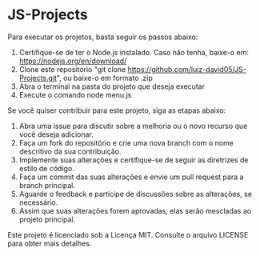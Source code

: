 # JS-Projects

Para executar os projetos, basta seguir os passos abaixo:

1. Certifique-se de ter o Node.js instalado. Caso não tenha, baixe-o em: https://nodejs.org/en/download/
2. Clone este repositório "git clone https://github.com/luiz-david05/JS-Projects.git", ou baixe-o em formato .zip
3. Abra o terminal na pasta do projeto que deseja executar
4. Execute o comando node menu.js


Se você quiser contribuir para este projeto, siga as etapas abaixo:

1. Abra uma issue para discutir sobre a melhoria ou o novo recurso que você deseja adicionar.
2. Faça um fork do repositório e crie uma nova branch com o nome descritivo da sua contribuição.
3. Implemente suas alterações e certifique-se de seguir as diretrizes de estilo de código.
4. Faça um commit das suas alterações e envie um pull request para a branch principal.
5. Aguarde o feedback e participe de discussões sobre as alterações, se necessário.
6. Assim que suas alterações forem aprovadas, elas serão mescladas ao projeto principal.


Este projeto é licenciado sob a Licença MIT. Consulte o arquivo LICENSE para obter mais detalhes.